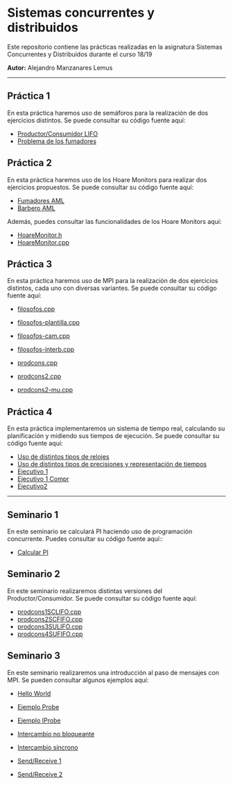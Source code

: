 # Sistemas concurrentes y distribuidos

Este repositorio contiene las prácticas realizadas en la asignatura Sistemas Concurrentes y Distribuidos durante el curso 18/19

**Autor:** Alejandro Manzanares Lemus

---

## Práctica 1

En esta práctica haremos uso de semáforos para la realización de dos ejercicios distintos. Se puede consultar su código fuente aquí:

- [Productor/Consumidor LIFO](Practica1/Productor-Consumidor/Productor-Consumidor-[LIFO]-AML.cpp)
- [Problema de los fumadores](Practica1/Fumadores/Fumadores-AML.cpp)


## Práctica 2

En esta práctica haremos uso de los Hoare Monitors para realizar dos ejercicios propuestos. Se puede consultar su código fuente aquí:

- [Fumadores AML](Practica2/fumadoresAML.cpp)
- [Barbero AML](Practica2/barberoAML.cpp)

Además, puedes consultar las funcionalidades de los Hoare Monitors aquí:

- [HoareMonitor.h](Practica2/HoareMonitor.h)
- [HoareMonitor.cpp](Practica2/HoareMonitor.cpp)


## Práctica 3

En esta práctica haremos uso de MPI para la realización de dos ejercicios distintos, cada uno con diversas variantes. Se puede consultar su código fuente aquí:

- [filosofos.cpp](Practica3/filosofos.cpp)
- [filosofos-plantilla.cpp](Practica3/filosofos-plantilla.cpp)
- [filosofos-cam.cpp](Practica3/filosofos-cam.cpp)
- [filosofos-interb.cpp](Practica3/filosofos-interb.cpp)


- [prodcons.cpp](Practica3/prodcons.cpp)
- [prodcons2.cpp](Practica3/prodcons2.cpp)
- [prodcons2-mu.cpp](Practica3/prodcons2-mu.cpp)


## Práctica 4

En esta práctica implementaremos un sistema de tiempo real, calculando su planificación y midiendo sus tiempos de ejecución. Se puede consultar su código fuente aquí:

- [Uso de distintos tipos de relojes](Practica4/relojes.cpp)
- [Uso de distintos tipos de precisiones y representación de tiempos](Práctica4/tiempos.cpp)
- [Ejecutivo 1](Practica4/ejecutivo1.cpp)
- [Ejecutivo 1 Compr](Practica4/ejecutivo1-compr.cpp)
- [Ejecutivo2](Practica4/ejecutivo2.cpp)

---

## Seminario 1

En este seminario se calculará PI haciendo uso de programación concurrente. Puedes consultar su código fuente aquí::

- [Calcular PI](Seminario1/src/Calcular_Pi.cpp)


## Seminario 2

En este seminario realizaremos distintas versiones del Productor/Consumidor. Se puede consultar su código fuente aquí:

- [prodcons1SCLIFO.cpp](Seminario2/prodcons1SCLIFO.cpp)
- [prodcons2SCFIFO.cpp](Seminario2/prodcons2SCFIFO.cpp)
- [prodcons3SULIFO.cpp](Seminario2/prodcons3SULIFO.cpp)
- [prodcons4SUFIFO.cpp](Seminario2/prodcons4SUFIFO.cpp)


## Seminario 3

En este seminario realizaremos una introducción al paso de mensajes con MPI. Se pueden consultar algunos ejemplos aquí:

- [Hello World](Seminario3/holamundo.cpp)


- [Ejemplo Probe](Seminario3/ejemplo_probe.cpp)
- [Ejemplo IProbe](Seminario3/ejemplo_iprobe.cpp)


- [Intercambio no bloqueante](Seminario3/intercambio_nobloq.cpp)
- [Intercambio síncrono](Seminario3/intercambio_sincrono.cpp)


- [Send/Receive 1](Seminario3/sendrecv1.cpp)
- [Send/Receive 2](Seminario3/sendrecv2.cpp)
